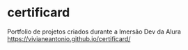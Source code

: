 # certificard
Portfolio de projetos criados durante a Imersão Dev da Alura
https://vivianeantonio.github.io/certificard/
